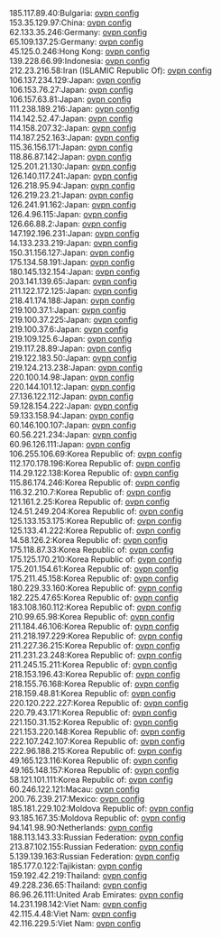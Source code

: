 185.117.89.40:Bulgaria: [ovpn config](vpn/185_117_89_40.ovpn)  
153.35.129.97:China: [ovpn config](vpn/153_35_129_97.ovpn)  
62.133.35.246:Germany: [ovpn config](vpn/62_133_35_246.ovpn)  
65.109.137.25:Germany: [ovpn config](vpn/65_109_137_25.ovpn)  
45.125.0.246:Hong Kong: [ovpn config](vpn/45_125_0_246.ovpn)  
139.228.66.99:Indonesia: [ovpn config](vpn/139_228_66_99.ovpn)  
212.23.216.58:Iran (ISLAMIC Republic Of): [ovpn config](vpn/212_23_216_58.ovpn)  
106.137.234.129:Japan: [ovpn config](vpn/106_137_234_129.ovpn)  
106.153.76.27:Japan: [ovpn config](vpn/106_153_76_27.ovpn)  
106.157.63.81:Japan: [ovpn config](vpn/106_157_63_81.ovpn)  
111.238.189.216:Japan: [ovpn config](vpn/111_238_189_216.ovpn)  
114.142.52.47:Japan: [ovpn config](vpn/114_142_52_47.ovpn)  
114.158.207.32:Japan: [ovpn config](vpn/114_158_207_32.ovpn)  
114.187.252.163:Japan: [ovpn config](vpn/114_187_252_163.ovpn)  
115.36.156.171:Japan: [ovpn config](vpn/115_36_156_171.ovpn)  
118.86.87.142:Japan: [ovpn config](vpn/118_86_87_142.ovpn)  
125.201.21.130:Japan: [ovpn config](vpn/125_201_21_130.ovpn)  
126.140.117.241:Japan: [ovpn config](vpn/126_140_117_241.ovpn)  
126.218.95.94:Japan: [ovpn config](vpn/126_218_95_94.ovpn)  
126.219.23.21:Japan: [ovpn config](vpn/126_219_23_21.ovpn)  
126.241.91.162:Japan: [ovpn config](vpn/126_241_91_162.ovpn)  
126.4.96.115:Japan: [ovpn config](vpn/126_4_96_115.ovpn)  
126.66.88.2:Japan: [ovpn config](vpn/126_66_88_2.ovpn)  
147.192.196.231:Japan: [ovpn config](vpn/147_192_196_231.ovpn)  
14.133.233.219:Japan: [ovpn config](vpn/14_133_233_219.ovpn)  
150.31.156.127:Japan: [ovpn config](vpn/150_31_156_127.ovpn)  
175.134.58.191:Japan: [ovpn config](vpn/175_134_58_191.ovpn)  
180.145.132.154:Japan: [ovpn config](vpn/180_145_132_154.ovpn)  
203.141.139.65:Japan: [ovpn config](vpn/203_141_139_65.ovpn)  
211.122.172.125:Japan: [ovpn config](vpn/211_122_172_125.ovpn)  
218.41.174.188:Japan: [ovpn config](vpn/218_41_174_188.ovpn)  
219.100.37.1:Japan: [ovpn config](vpn/219_100_37_1.ovpn)  
219.100.37.225:Japan: [ovpn config](vpn/219_100_37_225.ovpn)  
219.100.37.6:Japan: [ovpn config](vpn/219_100_37_6.ovpn)  
219.109.125.6:Japan: [ovpn config](vpn/219_109_125_6.ovpn)  
219.117.28.89:Japan: [ovpn config](vpn/219_117_28_89.ovpn)  
219.122.183.50:Japan: [ovpn config](vpn/219_122_183_50.ovpn)  
219.124.213.238:Japan: [ovpn config](vpn/219_124_213_238.ovpn)  
220.100.14.98:Japan: [ovpn config](vpn/220_100_14_98.ovpn)  
220.144.101.12:Japan: [ovpn config](vpn/220_144_101_12.ovpn)  
27.136.122.112:Japan: [ovpn config](vpn/27_136_122_112.ovpn)  
59.128.154.222:Japan: [ovpn config](vpn/59_128_154_222.ovpn)  
59.133.158.94:Japan: [ovpn config](vpn/59_133_158_94.ovpn)  
60.146.100.107:Japan: [ovpn config](vpn/60_146_100_107.ovpn)  
60.56.221.234:Japan: [ovpn config](vpn/60_56_221_234.ovpn)  
60.96.126.111:Japan: [ovpn config](vpn/60_96_126_111.ovpn)  
106.255.106.69:Korea Republic of: [ovpn config](vpn/106_255_106_69.ovpn)  
112.170.178.196:Korea Republic of: [ovpn config](vpn/112_170_178_196.ovpn)  
114.29.122.138:Korea Republic of: [ovpn config](vpn/114_29_122_138.ovpn)  
115.86.174.246:Korea Republic of: [ovpn config](vpn/115_86_174_246.ovpn)  
116.32.210.7:Korea Republic of: [ovpn config](vpn/116_32_210_7.ovpn)  
121.161.2.25:Korea Republic of: [ovpn config](vpn/121_161_2_25.ovpn)  
124.51.249.204:Korea Republic of: [ovpn config](vpn/124_51_249_204.ovpn)  
125.133.153.175:Korea Republic of: [ovpn config](vpn/125_133_153_175.ovpn)  
125.133.41.222:Korea Republic of: [ovpn config](vpn/125_133_41_222.ovpn)  
14.58.126.2:Korea Republic of: [ovpn config](vpn/14_58_126_2.ovpn)  
175.118.87.33:Korea Republic of: [ovpn config](vpn/175_118_87_33.ovpn)  
175.125.170.210:Korea Republic of: [ovpn config](vpn/175_125_170_210.ovpn)  
175.201.154.61:Korea Republic of: [ovpn config](vpn/175_201_154_61.ovpn)  
175.211.45.158:Korea Republic of: [ovpn config](vpn/175_211_45_158.ovpn)  
180.229.33.160:Korea Republic of: [ovpn config](vpn/180_229_33_160.ovpn)  
182.225.47.65:Korea Republic of: [ovpn config](vpn/182_225_47_65.ovpn)  
183.108.160.112:Korea Republic of: [ovpn config](vpn/183_108_160_112.ovpn)  
210.99.65.98:Korea Republic of: [ovpn config](vpn/210_99_65_98.ovpn)  
211.184.46.106:Korea Republic of: [ovpn config](vpn/211_184_46_106.ovpn)  
211.218.197.229:Korea Republic of: [ovpn config](vpn/211_218_197_229.ovpn)  
211.227.36.215:Korea Republic of: [ovpn config](vpn/211_227_36_215.ovpn)  
211.231.23.248:Korea Republic of: [ovpn config](vpn/211_231_23_248.ovpn)  
211.245.15.211:Korea Republic of: [ovpn config](vpn/211_245_15_211.ovpn)  
218.153.196.43:Korea Republic of: [ovpn config](vpn/218_153_196_43.ovpn)  
218.155.76.168:Korea Republic of: [ovpn config](vpn/218_155_76_168.ovpn)  
218.159.48.81:Korea Republic of: [ovpn config](vpn/218_159_48_81.ovpn)  
220.120.222.227:Korea Republic of: [ovpn config](vpn/220_120_222_227.ovpn)  
220.79.43.171:Korea Republic of: [ovpn config](vpn/220_79_43_171.ovpn)  
221.150.31.152:Korea Republic of: [ovpn config](vpn/221_150_31_152.ovpn)  
221.153.220.148:Korea Republic of: [ovpn config](vpn/221_153_220_148.ovpn)  
222.107.242.107:Korea Republic of: [ovpn config](vpn/222_107_242_107.ovpn)  
222.96.188.215:Korea Republic of: [ovpn config](vpn/222_96_188_215.ovpn)  
49.165.123.116:Korea Republic of: [ovpn config](vpn/49_165_123_116.ovpn)  
49.165.148.157:Korea Republic of: [ovpn config](vpn/49_165_148_157.ovpn)  
58.121.101.111:Korea Republic of: [ovpn config](vpn/58_121_101_111.ovpn)  
60.246.122.121:Macau: [ovpn config](vpn/60_246_122_121.ovpn)  
200.76.239.217:Mexico: [ovpn config](vpn/200_76_239_217.ovpn)  
185.181.229.102:Moldova Republic of: [ovpn config](vpn/185_181_229_102.ovpn)  
93.185.167.35:Moldova Republic of: [ovpn config](vpn/93_185_167_35.ovpn)  
94.141.98.90:Netherlands: [ovpn config](vpn/94_141_98_90.ovpn)  
188.113.143.33:Russian Federation: [ovpn config](vpn/188_113_143_33.ovpn)  
213.87.102.155:Russian Federation: [ovpn config](vpn/213_87_102_155.ovpn)  
5.139.139.163:Russian Federation: [ovpn config](vpn/5_139_139_163.ovpn)  
185.177.0.122:Tajikistan: [ovpn config](vpn/185_177_0_122.ovpn)  
159.192.42.219:Thailand: [ovpn config](vpn/159_192_42_219.ovpn)  
49.228.236.65:Thailand: [ovpn config](vpn/49_228_236_65.ovpn)  
86.96.26.111:United Arab Emirates: [ovpn config](vpn/86_96_26_111.ovpn)  
14.231.198.142:Viet Nam: [ovpn config](vpn/14_231_198_142.ovpn)  
42.115.4.48:Viet Nam: [ovpn config](vpn/42_115_4_48.ovpn)  
42.116.229.5:Viet Nam: [ovpn config](vpn/42_116_229_5.ovpn)  

